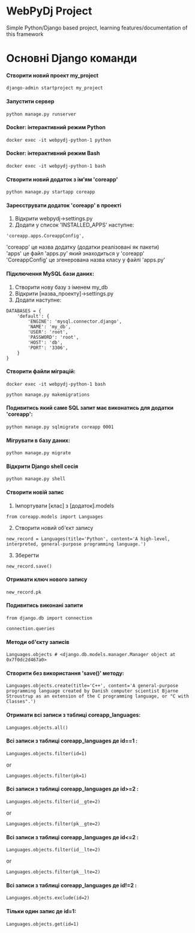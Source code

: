 # WebPyDj Project
Simple Python/Django based project, learning features/documentation of this framework


# Основні Django команди
#### Створити новий проект my_project
```
django-admin startproject my_project
```

#### Запустити сервер
```
python manage.py runserver
```

#### Docker: інтерактивний режим Python
```
docker exec -it webpydj-python-1 python  
```
#### Docker: інтерактивний режим Bash
```
docker exec -it webpydj-python-1 bash    
```

#### Створити новий додаток з ім'ям 'coreapp'
```
python manage.py startapp coreapp
```

#### Зареєструвати додаток 'coreapp' в проекті
1. Відкрити webpydj->settings.py  
2. Додати у список 'INSTALLED_APPS' наступне:  
```
'coreapp.apps.CoreappConfig',
```
'coreapp' це назва додатку (додатки реалізовані як пакети)  
'apps' це файл 'apps.py' який знаходиться у 'coreapp'  
'CoreappConfig' це згенерована назва класу у файлі 'apps.py'  

#### Підключення MySQL бази даних:  
1. Створити нову базу з іменем my_db  
2. Відкрити [назва_проекту]->settings.py  
3. Додати наступне:  
```
DATABASES = {
    'default': {
        'ENGINE': 'mysql.connector.django', 
        'NAME': 'my_db',
        'USER': 'root',
        'PASSWORD': 'root',
        'HOST': 'db',
        'PORT': '3306',
    }
}
```

#### Створити файли міграцій:
```
docker exec -it webpydj-python-1 bash    
```
```
python manage.py makemigrations  
``` 
#### Подивитись який саме SQL запит має виконатись для додатки 'coreapp':
```
python manage.py sqlmigrate coreapp 0001
```

#### Мігрувати в базу даних:
```
python manage.py migrate
```
#### Відкрити Django shell сесія
```
python manage.py shell
```
#### Створити новій запис
1. Імпортувати [клас] з [додаток].models  
```
from coreapp.models import Languages
```
2. Створити новий об'єкт запису  
```
new_record = Languages(title='Python', content='A high-level, interpreted, general-purpose programming language.')
```
3. Зберегти    
```
new_record.save()
```
#### Отримати ключ нового запису  
```
new_record.pk
```
#### Подивитись виконані запити  
```
from django.db import connection
```
```
connection.queries
```
#### Методи об'єкту записів 
```
Languages.objects # <django.db.models.manager.Manager object at 0x7f0dc2d467a0>
```
#### Створити без використання 'save()' методу: 
```
Languages.objects.create(title='C++', content='A general-purpose programming language created by Danish computer scientist Bjarne Stroustrup as an extension of the C programming language, or "C with Classes".')
```
#### Отримати всі записи з таблиці coreapp_languages:
```
Languages.objects.all()
```
#### Всі записи з таблиці coreapp_languages де  id==1 :
```
Languages.objects.filter(id=1)
```
or  
```
Languages.objects.filter(pk=1)
```
#### Всі записи з таблиці coreapp_languages де id>=2 :
```
Languages.objects.filter(id__gte=2)
```
or  
```
Languages.objects.filter(pk__gte=2)
```
#### Всі записи з таблиці coreapp_languages де id<=2 :
```
Languages.objects.filter(id__lte=2)
```
or  
```
Languages.objects.filter(pk__lte=2)
```
#### Всі записи з таблиці coreapp_languages де id!=2 :
```
Languages.objects.exclude(id=2)
```
#### Тільки один запис де  id=1:
```
Languages.objects.get(id=1)
```
